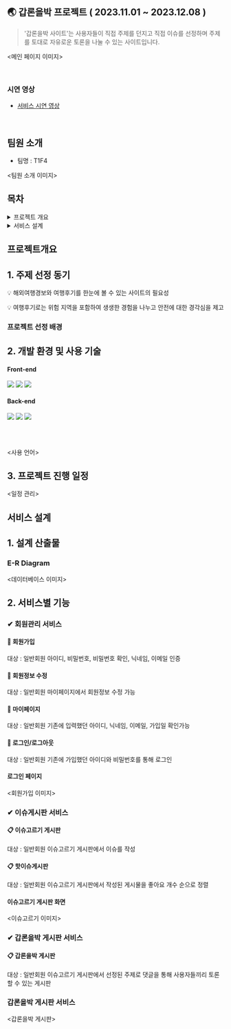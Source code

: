 ## 🌏 갑론을박 프로젝트 ( 2023.11.01 ~ 2023.12.08 )

> '갑론을박 사이트'는 사용자들이 직접 주제를 던지고 직접 이슈를 선정하며 주제를 토대로 자유로운 토론을 나눌 수 있는 사이트입니다.

<메인 페이지 이미지>

<br>

### 시연 영상
- [서비스 시연 영상](https://youtu.be/eKLK4e96f00)<br>

<br>

## 팀원 소개
- 팀명 : T1F4

<팀원 소개 이미지>

## 목차

<details markdown="1">
<summary>프로젝트 개요</summary>

[프로젝트 개요](#1)<br/>
    [1. 주제 선정 동기](#1.1)<br/>
    [2. 개발 환경 및 사용 기술](#1.2)<br/>
    [3. 프로젝트 진행 일정](#1.3)
</details>

<details markdown="1">
<summary>서비스 설계</summary>

[서비스 설계](#2)<br/>
    [1. 설계 산출물](#2.1)<br/>
    [2. 서비스 별 기능](#2.2)
</details>

<span id="1"></span>
## 프로젝트개요

<span id="1.1"></span>
## 1. 주제 선정 동기
💡 해외여행경보와 여행후기를 한눈에 볼 수 있는 사이트의 필요성

💡 여행후기로는 위험 지역을 포함하여 생생한 경험을 나누고 안전에 대한 경각심을 제고

### 프로젝트 선정 배경

<span id="1.3"></span>
## 2. 개발 환경 및 사용 기술

#### Front-end
<img src="https://img.shields.io/badge/JavaScript-F7DF1E?style=flat-logo&logo=JavaScript&logoColor=white"> <img src="https://img.shields.io/badge/HTML5-E34F26?style=flat-logo&logo=HTML5&logoColor=white"> <img src="https://img.shields.io/badge/CSS3-1572B6?style=flat-logo&logo=CSS3&logoColor=white">


#### Back-end
<img src="https://img.shields.io/badge/spring-green"> <img src="https://img.shields.io/badge/mysql-blue"> <img src="https://img.shields.io/badge/mybatis-red"> 

<br>
<br>

<사용 언어>

<span id="1.4"></span>
## 3. 프로젝트 진행 일정
<일정 관리>

## 서비스 설계


<span id="2.1"></span>
## 1. 설계 산출물
### E-R Diagram
<데이터베이스 이미지>

<span id="2.2"></span>
## 2. 서비스별 기능

### ✔ 회원관리 서비스
#### 👤 회원가입
대상 : 일반회원
아이디, 비밀번호, 비밀번호 확인, 닉네임, 이메일 인증
#### 👤 회원정보 수정
대상 : 일반회원
마이페이지에서 회원정보 수정 가능
#### 👤 마이페이지
대상 : 일반회원
기존에 입력했던 아이디, 닉네임, 이메일, 가입일 확인가능
#### 👤 로그인/로그아웃
대상 : 일반회원
기존에 가입했던 아이디와 비밀번호를 통해 로그인

#### 로그인 페이지
<회원가입 이미지>

### ✔ 이슈게시판 서비스
#### 📋 이슈고르기 게시판
대상 : 일반회원
이슈고르기 게시판에서 이슈를 작성
#### 📋 핫이슈게시판
대상 : 일반회원
이슈고르기 게시판에서 작성된 게시물을 좋아요 개수 순으로 정렬

#### 이슈고르기 게시판 화면
<이슈고르기 이미지>

### ✔ 갑론을박 게시판 서비스
#### 📋 갑론을박 게시판
대상 : 일반회원
이슈고르기 게시판에서 선정된 주제로 댓글을 통해 사용자들끼리 토론 할 수 있는 게시판

### 갑론을박 게시판 서비스
<갑론을박 게시판>
